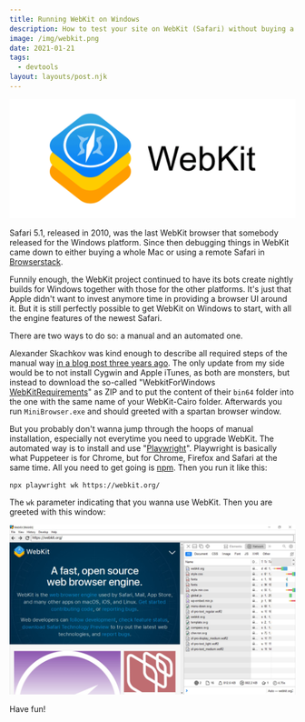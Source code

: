 ```yaml
---
title: Running WebKit on Windows
description: How to test your site on WebKit (Safari) without buying a Mac.
image: /img/webkit.png
date: 2021-01-21
tags:
  - devtools
layout: layouts/post.njk
---
```

![](/img/webkit.png)

Safari 5.1, released in 2010, was the last WebKit browser that somebody released for the Windows platform. Since then debugging things in WebKit came down to either buying a whole Mac or using a remote Safari in [Browserstack](https://www.browserstack.com/).

Funnily enough, the WebKit project continued to have its bots create nightly builds for Windows together with those for the other platforms. It's just that Apple didn't want to invest anymore time in providing a browser UI around it. But it is still perfectly possible to get WebKit on Windows to start, with all the engine features of the newest Safari.

There are two ways to do so: a manual and an automated one.

Alexander Skachkov was kind enough to describe all required steps of the manual way [in a blog post three years ago](https://medium.com/@alSkachkov/how-to-load-the-latest-webkit-on-windows-962a9219c1e1). The only update from my side would be to not install Cygwin and Apple iTunes, as both are monsters, but instead to download the so-called "WebkitForWindows [WebKitRequirements](https://github.com/WebKitForWindows/WebKitRequirements/releases)" as ZIP and to put the content of their `bin64` folder into the one with the same name of your WebKit-Cairo folder. Afterwards you run `MiniBrowser.exe` and should greeted with a spartan browser window.

But you probably don't wanna jump through the hoops of manual installation, especially not everytime you need to upgrade WebKit. The automated way is to install and use "[Playwright](https://playwright.dev/)". Playwright is basically what Puppeteer is for Chrome, but for Chrome, Firefox and Safari at the same time. All you need to get going is [npm](https://www.npmjs.com/get-npm). Then you run it like this:

```
npx playwright wk https://webkit.org/
```

The `wk` parameter indicating that you wanna use WebKit. Then you are greeted with this window:

![A pretty spartan WebKit window, running on Windows, showing the WebKit project page](/img/playwright-webkit-on-windows.jpg)

Have fun!
